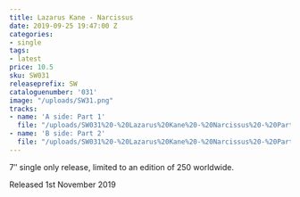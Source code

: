 ```yaml
---
title: Lazarus Kane - Narcissus
date: 2019-09-25 19:47:00 Z
categories:
- single
tags:
- latest
price: 10.5
sku: SW031
releaseprefix: SW
cataloguenumber: '031'
image: "/uploads/SW31.png"
tracks:
- name: 'A side: Part 1'
  file: "/uploads/SW031%20-%20Lazarus%20Kane%20-%20Narcissus%20-%20Part%201.mp3"
- name: 'B side: Part 2'
  file: "/uploads/SW031%20-%20Lazarus%20Kane%20-%20Narcissus%20-%20Part%202.mp3"
---
```


7″ single only release, limited to an edition of 250 worldwide.

Released 1st November 2019